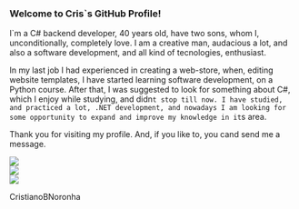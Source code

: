 ### Welcome to Cris`s GitHub Profile!

I`m a C# backend developer, 40 years old, have two sons, whom I, unconditionally, completely love. I am a creative man, audacious a lot, and also a software development, and all kind of tecnologies, enthusiast.  

In my last job I had experienced in creating a web-store, when, editing website templates, I have started learning software development, on a Python course. After that, I was suggested to look for something about C#, which I enjoy while studying, and didn`t stop till now. I have studied, and practiced a lot, .NET development, and nowadays I am looking for some opportunity to expand and improve my knowledge in it`s area.

Thank you for visiting my profile. And, if you like to, you cand send me a message.

<div>
<a href = "mailto:cris_nor@hotmail.com"><img src="https://img.shields.io/badge/email-hotmail-green" target="_blank"></a> 
</div>

<div>
<a href="https://www.linkedin.com/in/cristiano-bauschert-noronha" target="_blank"><img src="https://img.shields.io/badge/-LinkedIn-%230077B5?style=for-the-badge&logo=linkedin&logoColor=white" target="_blank"></a>   
</div>

<div>
<a href="https://instagram.com/c.r.i.s.p.a.i/" target="_blank"><img src="https://img.shields.io/badge/-Instagram-%23E4405F?style=for-the-badge&logo=instagram&logoColor=white" target="_blank"></a>
</div>

CristianoBNoronha

<!--
**CristianoBNoronha/CristianoBNoronha** is a ✨ _special_ ✨ repository because its `README.md` (this file) appears on your GitHub profile.

Here are some ideas to get you started:

- 🔭 I’m currently working on ...
- 🌱 I’m currently learning ...
- 👯 I’m looking to collaborate on ...
- 🤔 I’m looking for help with ...
- 💬 Ask me about ...
- 📫 How to reach me: ...
- 😄 Pronouns: ...
- ⚡ Fun fact: ...
-->
